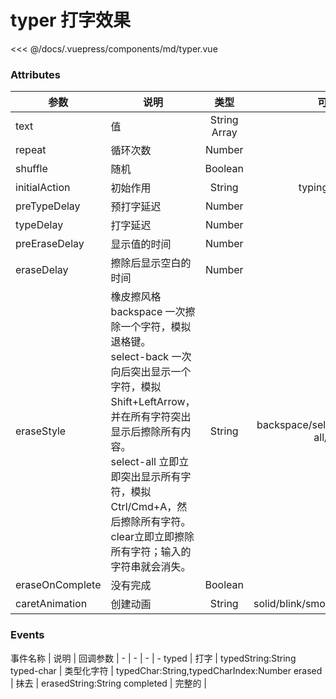 # typer 打字效果

<demo-block 
title="示例"
description="模拟用户键入、选择和删除文本的Vue组件。">
  <md-typer />
  <highlight-code slot="highlight" lang="vue">
<<< @/docs/.vuepress/components/md/typer.vue
  </highlight-code>
</demo-block>


### Attributes
参数 | 说明 | 类型 | 可选值 |	默认值
| --  | -- | :--: | :--: | --
text | 值 |	String  Array	| - | -
repeat | 循环次数 |	Number	| - | Infinity
shuffle | 随机 | Boolean | - | fasle
initialAction | 初始作用 | String | typing/erasing | typing
preTypeDelay | 预打字延迟 | Number | - | 70
typeDelay | 打字延迟 | Number | - | 70
preEraseDelay | 显示值的时间 | Number | - | 2000
eraseDelay | 擦除后显示空白的时间 | Number | - | 250
eraseStyle | 橡皮擦风格 <br/>backspace 一次擦除一个字符，模拟退格键。<br/> select-back 一次向后突出显示一个字符，模拟 Shift+LeftArrow，并在所有字符突出显示后擦除所有内容。<br/>select-all 立即立即突出显示所有字符，模拟 Ctrl/Cmd+A，然后擦除所有字符。<br/>clear立即立即擦除所有字符；输入的字符串就会消失。| String | backspace/select-back/select-all/clear | select-all
eraseOnComplete | 没有完成 | Boolean | - | fasle
caretAnimation | 创建动画 | String | solid/blink/smooth/phase/expand | blink

### Events
事件名称 | 说明 | 回调参数
| - | - | - | -
typed | 打字 | typedString:String
typed-char | 类型化字符 | typedChar:String,typedCharIndex:Number
erased | 抹去 | erasedString:String
completed | 完整的 | 

<start />